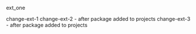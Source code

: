 ext_one

change-ext-1
change-ext-2 - after package added to projects
change-ext-3 - after package added to projects
